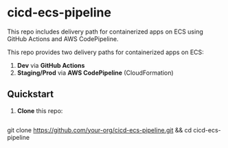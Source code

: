 # cicd-ecs-pipeline
This repo includes delivery path for containerized apps on ECS using GitHub Actions and AWS CodePipeline.

This repo provides two delivery paths for containerized apps on ECS:

1. **Dev** via **GitHub Actions**
2. **Staging/Prod** via **AWS CodePipeline** (CloudFormation)

## Quickstart

1. **Clone** this repo:
   ```bash
git clone https://github.com/your-org/cicd-ecs-pipeline.git && cd cicd-ecs-pipeline